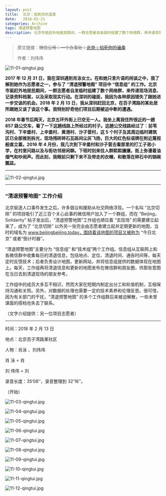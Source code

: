 ```yaml
---
layout: post
title:  北京：掐死你的温柔
date:   2018-02-21
categories: Archive
tags: 清退预警地图
description: 北京市驱赶外地居民期间，一群志愿者自发临时组建了数个网络群，来传递现场消息、记录资料档案，以及采取现实行动。
---
```


> 原文链接：~~微信公号：一个办事处：[北京：掐死你的温柔](https://mp.weixin.qq.com/s/AXVd_uAxUnyOFY0-00MsmQ)~~
>
> 作者：刘伟伟

![11-01-qingtui.jpg](https://i.loli.net/2018/04/26/5ae1baaa7577f.jpg)

**2017 年 12 月 31 日，我在深圳遇到肖泳女士。在和她只言片语的闲谈之中，我了解到她作为志愿者之一，参与了 “清退预警地图” 项目中 “信息组” 的工作。北京市驱赶外地居民期间，一群志愿者自发临时组建了数个网络群，来传递现场消息、记录资料档案，以及采取现实行动。在深圳的碰面，我因为各种原因错失了跟她进一步交谈的机会。2018 年 2 月 13 日，我从深圳赶回北京，在百子湾路的某处居所跟她又谈了谈这个事。我特别好奇他们项目后期被迫中断的遭遇。**

**2018 年春节后两天，北京五环外街上已空无一人。我坐上离我住所很近的一趟 857 路公交车，看了一下这趟线路上所经过的村子。这趟公交线路经过了：前苇沟村、下辛堡村、上辛堡村、黄港村、沙子营村，这 5 个村子及其周边临时建筑区已全部推到拆光，现场残砖碎石瓦砾间尘灰飞扬，巨大的红色标语牌在附近蔑视般直立着。2016 年 4 月份，我几次到下辛堡村和沙子营去看那里的打工子弟小学，在村里问路以及与街坊邻居闲聊。下班时刻来往人群熙熙攘攘，街上弥漫着油烟气和吵闹声。而此刻，我眼前只剩下来不及带走的衣帽，和散落在碎石中的锅碗瓢盆。**

---

![11-02-qingtui.jpg](https://i.loli.net/2018/04/26/5ae1baab9a347.jpg)

---

### “清退预警地图” 工作介绍

北京驱逐人口事件发生之后，许多倡议和援助从社交网络浮现。一个名叫 “北京切除” 的项目吸引了近三百个关心此事的微信用户加入了一个群组，而在 “Beijing，Solidarity” 帖子发出后，“清退预警地图”工作组也顺应着 “去现场” 的需要建立起来了，成为了 “北京切除” 以外另一张完全由志愿者建立起并定期更新的地图，当时的域名为 www.beijingbeijing.today，围绕着该地图的项目又被称为 “今日北京” 或者“倒计时器”。

“清退预警地图”主要分为 “信息组” 和“技术组”两个工作组。信息组从互联网上和各微信群中收集每日的清退信息，包括地点、定位、清退时间、通告时间等，每天定时反馈技术；后者负责设计地图，更新网站，并将信息组提供的数据体现在地图上。每天，工作组再将清退信息和更新的地图发布在微信群和朋友圈，供那些意图在当日去到清退现场的朋友参考。

工作组中的成员大多互不相识，然而大家在短期内制定出分工和轮值机制，互相保持沟通和关照。另外，对数据的处理也需要一定的技术素养和伦理反思。很可惜，因为有关部门的干扰，“清退预警地图” 的多个工作组群后来被迫解散，一些未曾谋面的搭档也失去了联系。

（文字介绍提供：另一位项目志愿者）

---

时间：2018 年 2 月 13 日

地点：北京百子湾路某社区

人物：肖泳 、刘伟伟

肖  泳 = 肖

刘 伟伟 = 刘

录音长度：35’08’’，录音整理到 32’16’’。

（开始）

![11-03-qingtui.jpg](https://i.loli.net/2018/04/26/5ae1baacc1047.jpg)

![11-04-qingtui.jpg](https://i.loli.net/2018/04/26/5ae1baadb73d4.jpg)

![11-05-qingtui.jpg](https://i.loli.net/2018/04/26/5ae1baac5e3e5.jpg)

![11-06-qingtui.jpg](https://i.loli.net/2018/04/26/5ae1baadb23f6.jpg)

![11-07-qingtui.jpg](https://i.loli.net/2018/04/26/5ae1baae76376.jpg)

![11-08-qingtui.jpg](https://i.loli.net/2018/04/26/5ae1baaea2571.jpg)

![11-09-qingtui.jpg](https://i.loli.net/2018/04/26/5ae1baae7d95a.jpg)

![11-10-qingtui.jpg](https://i.loli.net/2018/04/26/5ae1baaedde6f.jpg)

![11-11-qingtui.jpg](https://i.loli.net/2018/04/26/5ae1bb2d1e730.jpg)

![11-12-qingtui.jpg](https://i.loli.net/2018/04/26/5ae1bb2cbc7a4.jpg)
